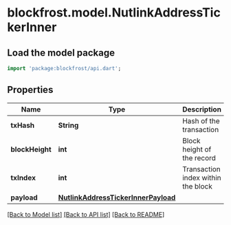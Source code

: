 # blockfrost.model.NutlinkAddressTickerInner

## Load the model package
```dart
import 'package:blockfrost/api.dart';
```

## Properties
Name | Type | Description | Notes
------------ | ------------- | ------------- | -------------
**txHash** | **String** | Hash of the transaction | 
**blockHeight** | **int** | Block height of the record | 
**txIndex** | **int** | Transaction index within the block | 
**payload** | [**NutlinkAddressTickerInnerPayload**](NutlinkAddressTickerInnerPayload.md) |  | 

[[Back to Model list]](../README.md#documentation-for-models) [[Back to API list]](../README.md#documentation-for-api-endpoints) [[Back to README]](../README.md)


